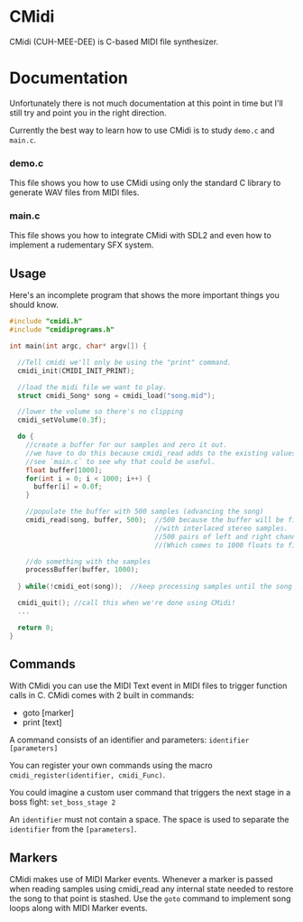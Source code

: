 # CMidi

CMidi (CUH-MEE-DEE) is C-based MIDI file synthesizer.

# Documentation

Unfortunately there is not much documentation at this point in time but I'll still try and point you in the right direction.

Currently the best way to learn how to use CMidi is to study `demo.c` and `main.c`.

### demo.c

This file shows you how to use CMidi using only the standard C library to generate WAV files from MIDI files.

### main.c

This file shows you how to integrate CMidi with SDL2 and even how to implement a rudementary SFX system.

## Usage

Here's an incomplete program that shows the more important things you should know.

```C
#include "cmidi.h"
#include "cmidiprograms.h"

int main(int argc, char* argv[]) {

  //Tell cmidi we'll only be using the "print" command.
  cmidi_init(CMIDI_INIT_PRINT); 

  //load the midi file we want to play.
  struct cmidi_Song* song = cmidi_load("song.mid");

  //lower the volume so there's no clipping
  cmidi_setVolume(0.3f);

  do {
    //create a buffer for our samples and zero it out.
    //we have to do this because cmidi_read adds to the existing values stored in the buffer.
    //see `main.c` to see why that could be useful.
    float buffer[1000];
    for(int i = 0; i < 1000; i++) {
      buffer[i] = 0.0f;
    }

    //populate the buffer with 500 samples (advancing the song)
    cmidi_read(song, buffer, 500);  //500 because the buffer will be filled
                                    //with interlaced stereo samples.
                                    //500 pairs of left and right channels samples.
                                    //(Which comes to 1000 floats to fill the buffer)

    //do something with the samples
    processBuffer(buffer, 1000);
    
  } while(!cmidi_eot(song));  //keep processing samples until the song's done!

  cmidi_quit(); //call this when we're done using CMidi!
  ...

  return 0;
}

```

## Commands

With CMidi you can use the MIDI Text event in MIDI files to trigger function calls in C. CMidi comes with 2 built in commands:

- goto [marker]
- print [text]

A command consists of an identifier and parameters: `identifier [parameters]`

You can register your own commands using the macro `cmidi_register(identifier, cmidi_Func)`.

You could imagine a custom user command that triggers the next stage in a boss fight: `set_boss_stage 2`

An `identifier` must not contain a space. The space is used to separate the `identifier` from the `[parameters]`.

## Markers

CMidi makes use of MIDI Marker events. Whenever a marker is passed when reading samples using cmidi_read any internal state needed to restore the song to that point is stashed. Use the `goto` command to implement song loops along with MIDI Marker events.